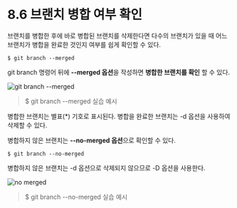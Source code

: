 # 8.6 브랜치 병합 여부 확인
브랜치를 병합한 후에 바로 병합된 브랜치를 삭제한다면 다수의 브랜치가 있을 때 어느 브랜치가 병합을 완료한 것인지 여부를 쉽게 확인할 수 있다.

    $ git branch --merged  
 
git branch 명령어 뒤에 **--merged 옵션**을 작성하면 **병합한 브랜치를 확인** 할 수 있다.  

![git branch --merged](https://user-images.githubusercontent.com/106071689/201339457-b530833d-2aea-4774-8a5a-191c9dce5383.PNG)
> $ git branch --merged 실습 예시 

병합한 브랜치는 별표(*) 기호로 표시된다. 병합을 완료한 브랜치는 -d 옵션을 사용하여 삭제할 수 있다. 

병합하지 않은 브랜치는 **--no-merged 옵션**으로 확인할 수 있다.

    $ git branch --no-merged
병합하지 않은 브랜치는 -d 옵션으로 삭제되지 않으므로 -D 옵션을 사용한다. 

![no merged](https://user-images.githubusercontent.com/106071689/201340486-08245940-6d78-491b-868c-e78faca7ee07.PNG)
> $ git branch --no-merged 실습 예시 
